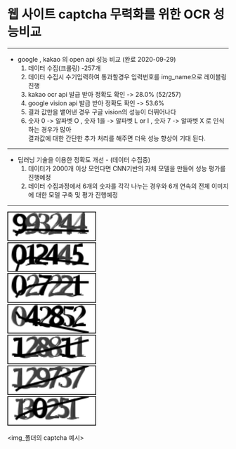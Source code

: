 # 웹 사이트 captcha 무력화를 위한 OCR 성능비교
* * *
* google , kakao 의 open api 성능 비교 (완료 2020-09-29)
    1. 데이터 수집(크롤링) -257개 
    2. 데이터 수집시 수기입력하여 통과할경우 입력번호를 img_name으로 레이블링 진행   
    3. kakao ocr api 발급 받아 정확도 확인 -> 28.0% (52/257)
    4. google vision api 발급 받아 정확도 확인 -> 53.6%
    5. 결과 값만을 뱉어낸 경우 구글 vision의 성능이 더뛰어나다
    6. 숫자 0 -> 알파벳 O , 숫자 1을 -> 알파벳 L or I , 숫자 7 -> 알파벳 X 로 인식하는 경우가 많아     
       결과값에 대한 간단한 추가 처리를 해주면 더욱 성능 향상이 기대 된다.
    
* * *
* 딥러닝 기술을 이용한 정확도 개선 - (데이터 수집중)
    1. 데이터가 2000개 이상 모인다면 CNN기반의 자체 모델을 만들어 성능 평가를 진행예정
    2. 데이터 수집과정에서 6개의 숫자를 각각 나누는 경우와 6개 연속의 전체 이미지에 대한 모델 구축 및 평가 진행예정



* * *
<img src="/img/993244_2020_09_28_15_31_45.png" width="40%" height="30%" title="px(픽셀) 크기 설정" alt="RubberDuck"></img>   
<img src="/img/012445_2020_09_28_16_08_54.png" width="40%" height="30%" title="px(픽셀) 크기 설정" alt="RubberDuck"></img>   
<img src="/img/027221_2020_09_28_15_43_30.png" width="40%" height="30%" title="px(픽셀) 크기 설정" alt="RubberDuck"></img>   
<img src="/img/042852_2020_09_28_15_30_01.png" width="40%" height="30%" title="px(픽셀) 크기 설정" alt="RubberDuck"></img>   
<img src="/img/128811_2020_09_27_17_59_48.png" width="40%" height="30%" title="px(픽셀) 크기 설정" alt="RubberDuck"></img>   
<img src="/img/129737_2020_09_28_16_15_52.png" width="40%" height="30%" title="px(픽셀) 크기 설정" alt="RubberDuck"></img>   
<img src="/img/130251_2020_09_27_18_00_08.png" width="40%" height="30%" title="px(픽셀) 크기 설정" alt="RubberDuck"></img>   

 <img_폴더의 captcha 예시>
